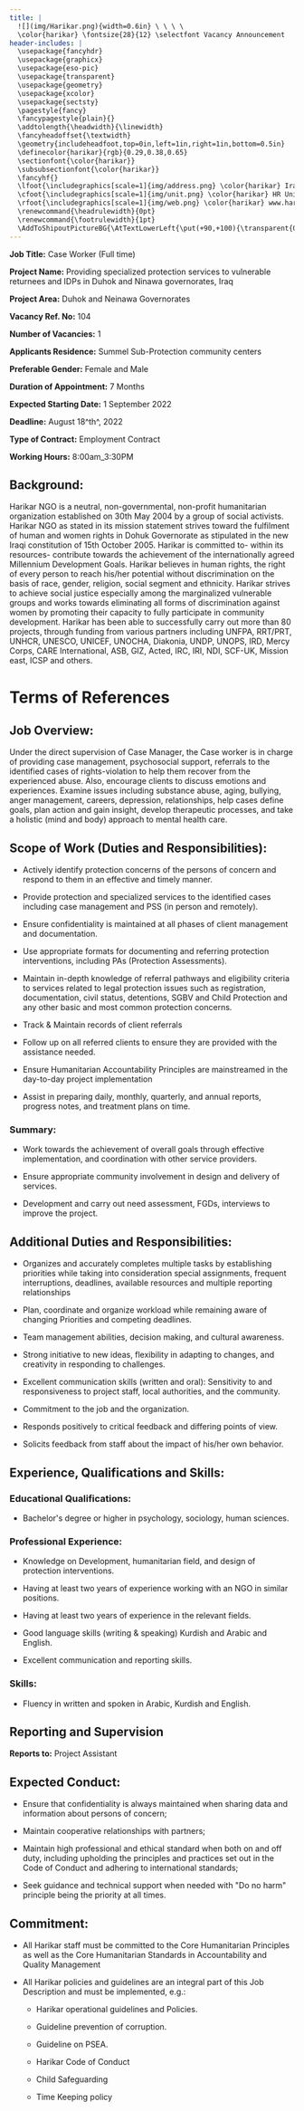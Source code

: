 ```yaml
---
title: |
  ![](img/Harikar.png){width=0.6in} \ \ \ \
  \color{harikar} \fontsize{28}{12} \selectfont Vacancy Announcement
header-includes: |
  \usepackage{fancyhdr}
  \usepackage{graphicx}
  \usepackage{eso-pic}
  \usepackage{transparent}
  \usepackage{geometry}
  \usepackage{xcolor}
  \usepackage{sectsty}
  \pagestyle{fancy}
  \fancypagestyle{plain}{}
  \addtolength{\headwidth}{\linewidth}
  \fancyheadoffset{\textwidth}
  \geometry{includeheadfoot,top=0in,left=1in,right=1in,bottom=0.5in}
  \definecolor{harikar}{rgb}{0.29,0.38,0.65}
  \sectionfont{\color{harikar}}
  \subsubsectionfont{\color{harikar}}
  \fancyhf{}
  \lfoot{\includegraphics[scale=1]{img/address.png} \color{harikar} Iraq-Kurdistan – Duhok \\ \ \ \ \ Medya – Str. / Australia   }
  \cfoot{\includegraphics[scale=1]{img/unit.png} \color{harikar} HR Unit \ \ \ \ \ \ \ \ \ \ \ \ \ \includegraphics[scale=1]{img/phone.png} 0751 414 8317}
  \rfoot{\includegraphics[scale=1]{img/web.png} \color{harikar} www.harikar.org}
  \renewcommand{\headrulewidth}{0pt}
  \renewcommand{\footrulewidth}{1pt}
  \AddToShipoutPictureBG{\AtTextLowerLeft{\put(+90,+100){\transparent{0.1}\includegraphics[width=4in]{img/Harikar.png}}}}
---
```


**Job Title:** Case Worker (Full time)

**Project Name:** Providing specialized protection services to
vulnerable returnees and IDPs in Duhok and Ninawa governorates, Iraq

**Project Area:** Duhok and Neinawa Governorates

**Vacancy Ref. No:** 104

**Number of Vacancies:** 1

**Applicants Residence:** Summel Sub-Protection community centers

**Preferable Gender:** Female and Male

**Duration of Appointment:** 7 Months

**Expected Starting Date:** 1 September 2022

**Deadline:** August 18^th^, 2022

**Type of Contract:** Employment Contract

**Working Hours:** 8:00am_3:30PM

## Background:

Harikar NGO is a neutral, non-governmental, non-profit humanitarian
organization established on 30th May 2004 by a group of social
activists. Harikar NGO as stated in its mission statement strives toward
the fulfilment of human and women rights in Dohuk Governorate as
stipulated in the new Iraqi constitution of 15th October 2005. Harikar
is committed to- within its resources- contribute towards the
achievement of the internationally agreed Millennium Development Goals.
Harikar believes in human rights, the right of every person to reach
his/her potential without discrimination on the basis of race, gender,
religion, social segment and ethnicity. Harikar strives to achieve
social justice especially among the marginalized vulnerable groups and
works towards eliminating all forms of discrimination against women by
promoting their capacity to fully participate in community development.
Harikar has been able to successfully carry out more than 80 projects,
through funding from various partners including UNFPA, RRT/PRT, UNHCR,
UNESCO, UNICEF, UNOCHA, Diakonia, UNDP, UNOPS, IRD, Mercy Corps, CARE
International, ASB, GIZ, Acted, IRC, IRI, NDI, SCF-UK, Mission east,
ICSP and others.

# Terms of References

## Job Overview:

Under the direct supervision of Case Manager, the Case worker is in
charge of providing case management, psychosocial support, referrals to
the identified cases of rights-violation to help them recover from the
experienced abuse. Also, encourage clients to discuss emotions and
experiences. Examine issues including substance abuse, aging, bullying,
anger management, careers, depression, relationships, help cases define
goals, plan action and gain insight, develop therapeutic processes, and
take a holistic (mind and body) approach to mental health care.

## Scope of Work (Duties and Responsibilities):

-   Actively identify protection concerns of the persons of concern and
    respond to them in an effective and timely manner.

-   Provide protection and specialized services to the identified cases
    including case management and PSS (in person and remotely).

-   Ensure confidentiality is maintained at all phases of client
    management and documentation.

-   Use appropriate formats for documenting and referring protection
    interventions, including PAs (Protection Assessments).

-   Maintain in-depth knowledge of referral pathways and eligibility
    criteria to services related to legal protection issues such as
    registration, documentation, civil status, detentions, SGBV and
    Child Protection and any other basic and most common protection
    concerns.

-   Track & Maintain records of client referrals

-   Follow up on all referred clients to ensure they are provided with
    the assistance needed.

-   Ensure Humanitarian Accountability Principles are mainstreamed in
    the day-to-day project implementation

-   Assist in preparing daily, monthly, quarterly, and annual reports,
    progress notes, and treatment plans on time.

### Summary:

-   Work towards the achievement of overall goals through effective
    implementation, and coordination with other service providers.

-   Ensure appropriate community involvement in design and delivery of
    services.

-   Development and carry out need assessment, FGDs, interviews to
    improve the project.

## Additional Duties and Responsibilities:

-   Organizes and accurately completes multiple tasks by establishing
    priorities while taking into consideration special assignments,
    frequent interruptions, deadlines, available resources and
    multiple reporting relationships

-   Plan, coordinate and organize workload while remaining aware of
    changing Priorities and competing deadlines.

-   Team management abilities, decision making, and cultural awareness.

-   Strong initiative to new ideas, flexibility in adapting to changes,
    and creativity in responding to challenges.

-   Excellent communication skills (written and oral): Sensitivity to
    and responsiveness to project staff, local authorities, and the
    community.

-   Commitment to the job and the organization.

-   Responds positively to critical feedback and differing points of
    view.

-   Solicits feedback from staff about the impact of his/her own
    behavior.

## Experience, Qualifications and Skills:

### Educational Qualifications:

-   Bachelor's degree or higher in psychology, sociology, human
    sciences.

### **Professional Experience:**

-   Knowledge on Development, humanitarian field, and design of
    protection interventions.

-   Having at least two years of experience working with an NGO in
    similar positions.

-   Having at least two years of experience in the relevant fields.

-   Good language skills (writing & speaking) Kurdish and Arabic and
    English.

-   Excellent communication and reporting skills.

### Skills:

-   Fluency in written and spoken in Arabic, Kurdish and English.

## Reporting and Supervision 

**Reports to:** Project Assistant

## Expected Conduct:

-   Ensure that confidentiality is always maintained when sharing data
    and information about persons of concern;

-   Maintain cooperative relationships with partners;

-   Maintain high professional and ethical standard when both on and off
    duty, including upholding the principles and practices set out in
    the Code of Conduct and adhering to international standards;

-   Seek guidance and technical support when needed with "Do no harm"
    principle being the priority at all times.

## Commitment: 

-   All Harikar staff must be committed to the Core Humanitarian
    Principles as well as the Core Humanitarian Standards in
    Accountability and Quality Management

-   All Harikar policies and guidelines are an integral part of this Job
    Description and must be implemented, e.g.:

    -   Harikar operational guidelines and Policies.

    -   Guideline prevention of corruption.

    -   Guideline on PSEA.

    -   Harikar Code of Conduct

    -   Child Safeguarding

    -   Time Keeping policy
